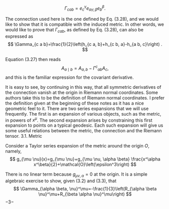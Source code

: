 



$$
\Gamma_{c a b}=e_c^\gamma e_{a \gamma ; \beta} e_b^\beta .
$$


The connection used here is the one defined by Eq. (3.28), and we would like to show that it is compatible with the induced metric. In other words, we would like to prove that $\Gamma_{c a b}$, as defined by Eq. (3.28), can also be expressed as
$$
\Gamma_{c a b}=\frac{1}{2}\left(h_{c a, b}+h_{c b, a}-h_{a b, c}\right) .
$$



Equation (3.27) then reads
$$
A_{a \mid b}=A_{a, b}-\Gamma^c{ }_{a b} A_c,
$$
and this is the familiar expression for the covariant derivative.

It is easy to see, by continuing in this way, that all symmetric derivatives of the connection vanish at the origin in Riemann normal coordinates. Some authors take this to be the definition of Riemann normal coordinates. I prefer the definition given at the beginning of these notes as it has a nice geometric feel to it.
There are two series expansions that we will use frequently. The first is an expansion of various objects, such as the metric, in powers of $x^\mu$. The second expansion arises by constraining this first expansion to points on a typical geodesic. Each such expansion will give us some useful relations between the metric, the connection and the Riemann tensor.
3.1. Metric

Consider a Taylor series expansion of the metric around the origin $O$, namely,
$$
g_{\mu \nu}(x)=g_{\mu \nu}+g_{\mu \nu, \alpha \beta} \frac{x^\alpha x^\beta}{2}+\mathcal{O}\left(\epsilon^3\right)
$$

There is no linear term because $g_{\mu \nu, \alpha}=0$ at the origin. It is a simple algebraic exercise to show, given (3.2) and (3.3), that
$$
\Gamma_{\alpha \beta, \nu}^\mu=-\frac{1}{3}\left(R_{\alpha \beta \nu}^\mu+R_{\beta \alpha \nu}^\mu\right)
$$
$-3-$

